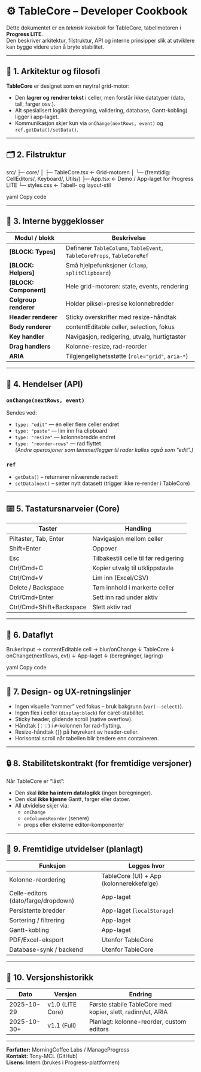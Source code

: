# ⚙️ TableCore – Developer Cookbook

Dette dokumentet er en *teknisk kokebok* for TableCore, tabellmotoren i **Progress LITE**.  
Den beskriver arkitektur, filstruktur, API og interne prinsipper slik at utviklere kan bygge videre uten å bryte stabilitet.

---

## 🧩 1. Arkitektur og filosofi

**TableCore** er designet som en nøytral grid-motor:
- Den **lagrer og rendrer tekst** i celler, men forstår ikke datatyper (dato, tall, farger osv.).
- Alt spesialisert logikk (beregning, validering, database, Gantt-kobling) ligger i app-laget.
- Kommunikasjon skjer kun via `onChange(nextRows, event)` og `ref.getData()/setData()`.

---

## 🗂️ 2. Filstruktur

src/
├─ core/
│ ├─ TableCore.tsx ← Grid-motoren
│ └─ (fremtidig: CellEditors/, Keyboard/, Utils/)
├─ App.tsx ← Demo / App-laget for Progress LITE
└─ styles.css ← Tabell- og layout-stil

yaml
Copy code

---

## 🧱 3. Interne byggeklosser

| Modul / blokk | Beskrivelse |
|----------------|-------------|
| **[BLOCK: Types]** | Definerer `TableColumn`, `TableEvent`, `TableCoreProps`, `TableCoreRef` |
| **[BLOCK: Helpers]** | Små hjelpefunksjoner (`clamp`, `splitClipboard`) |
| **[BLOCK: Component]** | Hele grid-motoren: state, events, rendering |
| **Colgroup renderer** | Holder piksel-presise kolonnebredder |
| **Header renderer** | Sticky overskrifter med resize-håndtak |
| **Body renderer** | contentEditable celler, selection, fokus |
| **Key handler** | Navigasjon, redigering, utvalg, hurtigtaster |
| **Drag handlers** | Kolonne-resize, rad-reorder |
| **ARIA** | Tilgjengelighetsstøtte (`role="grid"`, `aria-*`) |

---

## 🧠 4. Hendelser (API)

### `onChange(nextRows, event)`
Sendes ved:
- `type: "edit"` — én eller flere celler endret  
- `type: "paste"` — lim inn fra clipboard  
- `type: "resize"` — kolonnebredde endret  
- `type: "reorder-rows"` — rad flyttet  
*(Andre operasjoner som tømmer/legger til rader kalles også som “edit”.)*

### `ref`
- `getData()` – returnerer nåværende radsett  
- `setData(next)` – setter nytt datasett (trigger ikke re-render i TableCore)

---

## ⌨️ 5. Tastatursnarveier (Core)

| Taster | Handling |
|--------|-----------|
| Piltaster, Tab, Enter | Navigasjon mellom celler |
| Shift+Enter | Oppover |
| Esc | Tilbakestill celle til før redigering |
| Ctrl/Cmd+C | Kopier utvalg til utklippstavle |
| Ctrl/Cmd+V | Lim inn (Excel/CSV) |
| Delete / Backspace | Tøm innhold i markerte celler |
| Ctrl/Cmd+Enter | Sett inn rad under aktiv |
| Ctrl/Cmd+Shift+Backspace | Slett aktiv rad |

---

## 🧮 6. Dataflyt

Brukerinput → contentEditable cell → blur/onChange
↓
TableCore
↓
onChange(nextRows, evt)
↓
App-laget
↓
(beregninger, lagring)

yaml
Copy code

---

## 🎨 7. Design- og UX-retningslinjer

- Ingen visuelle “rammer” ved fokus – bruk bakgrunn (`var(--select)`).
- Ingen flex i celler (`display:block`) for caret-stabilitet.
- Sticky header, glidende scroll (native overflow).
- Håndtak (`⋮⋮`) i `#`-kolonnen for rad-flytting.
- Resize-håndtak (`│`) på høyrekant av header-celler.
- Horisontal scroll når tabellen blir bredere enn containeren.

---

## 🔒 8. Stabilitetskontrakt (for fremtidige versjoner)

Når TableCore er “låst”:
- Den skal **ikke ha intern datalogikk** (ingen beregninger).
- Den skal **ikke kjenne** Gantt, farger eller datoer.
- All utvidelse skjer via:
  - `onChange`
  - `onColumnsReorder` (senere)
  - props eller eksterne editor-komponenter

---

## 🧾 9. Fremtidige utvidelser (planlagt)

| Funksjon | Legges hvor |
|-----------|-------------|
| Kolonne-reordering | TableCore (UI) + App (kolonnerekkefølge) |
| Celle-editors (dato/farge/dropdown) | App-laget |
| Persistente bredder | App-laget (`localStorage`) |
| Sortering / filtrering | App-laget |
| Gantt-kobling | App-laget |
| PDF/Excel-eksport | Utenfor TableCore |
| Database-synk / backend | Utenfor TableCore |

---

## 📅 10. Versjonshistorikk

| Dato | Versjon | Endring |
|------|----------|---------|
| 2025-10-29 | v1.0 (LITE Core) | Første stabile TableCore med kopier, slett, radinn/ut, ARIA |
| 2025-10-30+ | v1.1 (Full) | Planlagt: kolonne-reorder, custom editors |

---

**Forfatter:** MorningCoffee Labs / ManageProgress  
**Kontakt:** Tony-MCL (GitHub)  
**Lisens:** Intern (brukes i Progress-plattformen)
